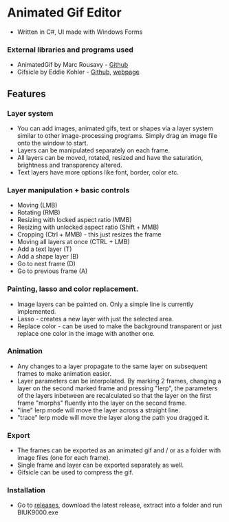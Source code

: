 # Animated Gif Editor
- Written in C#, UI made with Windows Forms
### External libraries and programs used
- AnimatedGif by Marc Rousavy - [Github](https://github.com/mrousavy/AnimatedGif)
- Gifsicle by Eddie Kohler - [Github](https://github.com/kohler/gifsicle), [webpage](https://www.lcdf.org/gifsicle/)
## Features
### Layer system
- You can add images, animated gifs, text or shapes via a layer system similar to other image-processing programs. Simply drag an image file onto the window to start.
- Layers can be manipulated separately on each frame.
- All layers can be moved, rotated, resized and have the saturation, brightness and transparency altered.
- Text layers have more options like font, border, color etc.
### Layer manipulation + basic controls
- Moving (LMB)
- Rotating (RMB)
- Resizing with locked aspect ratio (MMB)
- Resizing with unlocked aspect ratio (Shift + MMB)
- Cropping (Ctrl + MMB) - this just resizes the frame
- Moving all layers at once (CTRL + LMB)
- Add a text layer (T)
- Add a shape layer (B)
- Go to next frame (D)
- Go to previous frame (A)
### Painting, lasso and color replacement.
- Image layers can be painted on. Only a simple line is currently implemented.
- Lasso - creates a new layer with just the selected area.
- Replace color - can be used to make the background transparent or just replace one color in the image with another one.
### Animation
- Any changes to a layer propagate to the same layer on subsequent frames to make animation easier.
- Layer parameters can be interpolated. By marking 2 frames, changing a layer on the second marked frame and pressing "lerp",
the parameters of the layers inbetween are recalculated so that the layer on the first frame "morphs" fluently into the layer on the second frame.
- "line" lerp mode will move the layer across a straight line.
- "trace" lerp mode will move the layer along the path you dragged it.
### Export
- The frames can be exported as an animated gif and / or as a folder with image files (one for each frame).
- Single frame and layer can be exported separately as well.
- Gifsicle can be used to compress the gif.
### Installation
- Go to [releases](https://github.com/nonnameavailable/BIUK9000/releases), download the latest release, extract into a folder and run BIUK9000.exe
